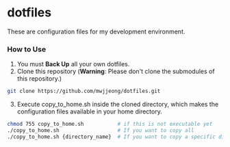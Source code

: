# dotfiles
These are configuration files for my development environment.

### How to Use
1. You must **Back Up** all your own dotfiles.
1. Clone this repository (**Warning**: Please don't clone the submodules of this repository.)
```bash
git clone https://github.com/mwjjeong/dotfiles.git
```
3. Execute copy_to_home.sh inside the cloned directory, which makes the configuration files available in your home directory.
```bash
chmod 755 copy_to_home.sh           # if this is not executable yet
./copy_to_home.sh                   # If you want to copy all
./copy_to_home.sh {directory_name}  # If you want to copy a specific directory
```
